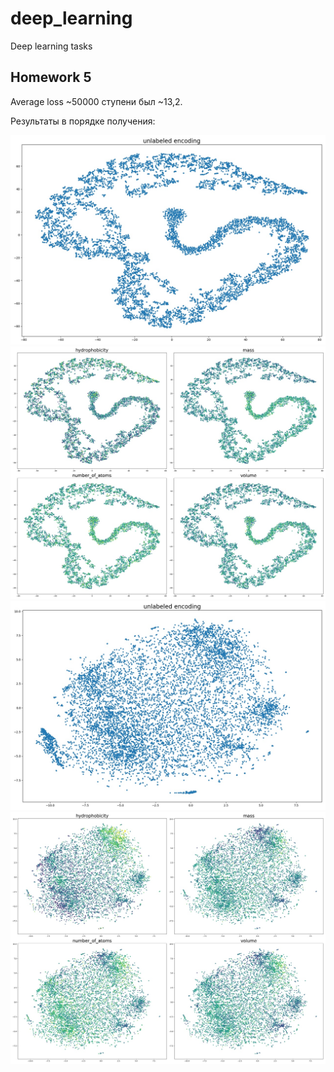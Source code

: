 # deep_learning
Deep learning tasks


## Homework 5

Average loss ~50000 ступени был ~13,2.

Результаты в порядке получения:
<p align="center">
<img src="results/unlabeled.jpg" />
<img src="results/final.jpg" />
<img src="results/gensim_unlabeled.jpg" />
<img src="results/gensim_final.jpg" />
</p> 